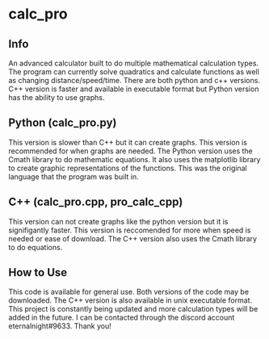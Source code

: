 # calc_pro
## Info
An advanced calculator built to do multiple mathematical calculation types.
The program can currently solve quadratics and calculate functions as well as changing distance/speed/time.
There are both python and c++ versions.
C++ version is faster and available in executable format but Python version has the ability to use graphs.

## Python (calc_pro.py)
This version is slower than C++ but it can create graphs.
This version is recommended for when graphs are needed.
The Python version uses the Cmath library to do mathematic equations.
It also uses the matplotlib library to create graphic representations of the functions.
This was the original language that the program was built in.

## C++ (calc_pro.cpp, pro_calc_cpp)
This version can not create graphs like the python version but it is signifigantly faster.
This version is reccomended for more when speed is needed or ease of download.
The C++ version also uses the Cmath library to do equations.

## How to Use
This code is available for general use.
Both versions of the code may be downloaded.
The C++ version is also available in unix executable format.
This project is constantly being updated and more calculation types will be added in the future.
I can be contacted through the discord account eternalnight#9633.
Thank you!
